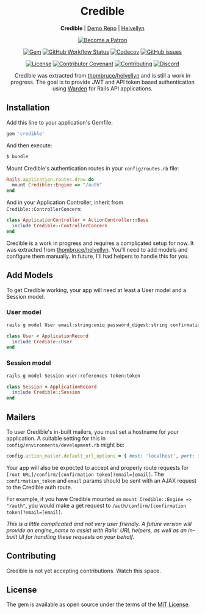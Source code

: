 <h1 id="credible" align="center">Credible</h1>

<p align="center"><strong>Credible</strong> | <a href="https://github.com/thombruce/credible-demo">Demo Repo</a> | <a href="https://github.com/thombruce/helvellyn">Helvellyn</a></p>

<p align="center"><a href="https://www.patreon.com/thombruce"><img src="https://c5.patreon.com/external/logo/become_a_patron_button.png" alt="Become a Patron"></a></p>

<p align="center"><a href="https://rubygems.org/gems/credible"><img src="https://img.shields.io/gem/v/credible?logo=rubygems" alt="Gem"></a>
<a href="https://github.com/thombruce/credible/actions"><img src="https://img.shields.io/github/workflow/status/thombruce/credible/CI?logo=github" alt="GitHub Workflow Status"></a>
<a href="https://codecov.io/gh/thombruce/credible"><img src="https://img.shields.io/codecov/c/github/thombruce/credible?logo=codecov" alt="Codecov"></a>
<a href="https://github.com/thombruce/credible/issues"><img src="https://img.shields.io/github/issues-raw/thombruce/credible?logo=github" alt="GitHub issues"></a></p>

<p align="center"><a href="MIT-LICENSE"><img src="https://img.shields.io/badge/license-MIT-green.svg" alt="License"></a>
<a href="CODE_OF_CONDUCT.md"><img src="https://img.shields.io/badge/Contributor%20Covenant-v1.4%20adopted-ff69b4.svg" alt="Contributor Covenant"></a>
<a href="CONTRIBUTING.md"><img src="https://img.shields.io/badge/contributions-welcome-blue.svg" alt="Contributing"></a>
<a href="https://discord.gg/YMU87db"><img src="https://img.shields.io/discord/697123984231366716?color=7289da&amp;label=chat&amp;logo=discord" alt="Discord"></a></p>

<p align="center">Credible was extracted from <a href="https://github.com/thombruce/helvellyn">thombruce/helvellyn</a> and is still a work in progress. The goal is to provide JWT and API token based authentication using <a href="https://github.com/wardencommunity/warden/">Warden</a> for Rails API applications.</p>

## Installation

Add this line to your application's Gemfile:

```ruby
gem 'credible'
```

And then execute:
```bash
$ bundle
```

Mount Credible's authentication routes in your `config/routes.rb` file:

```ruby
Rails.application.routes.draw do
  mount Credible::Engine => "/auth"
end
```

And in your Application Controller, inherit from `Credible::ControllerConcern`:

```ruby
class ApplicationController < ActionController::Base
  include Credible::ControllerConcern
end
```

Credible is a work in progress and requires a complicated setup for now. It was extracted from [thombruce/helvellyn](https://github.com/thombruce/helvellyn). You'll need to add models and configure them manually. In future, I'll had helpers to handle this for you.

## Add Models

To get Credible working, your app will need at least a User model and a Session model.

### User model

```bash
rails g model User email:string:uniq password_digest:string confirmation_token:token confirmed_at:datetime
```

```ruby
class User < ApplicationRecord
  include Credible::User
end
```

### Session model

```bash
rails g model Session user:references token:token
```

```ruby
class Session < ApplicationRecord
  include Credible::Session
end
```

## Mailers

To user Credible's in-built mailers, you must set a hostname for your application. A suitable setting for this in `config/environments/development.rb` might be:

```ruby
config.action_mailer.default_url_options = { host: 'localhost', port: 3000 }
```

Your app will also be expected to accept and properly route requests for `[root URL]/confirm/[confirmation token]?email=[email]`. The `confirmation_token` and `email` params should be sent with an AJAX request to the Credible auth route.

For example, if you have Credible mounted as `mount Credible::Engine => "/auth"`, you would make a get request to `/auth/confirm/[confirmation token]?email=[email]`.

_This is a little complicated and not very user friendly. A future version will provide an engine_name to assist with Rails' URL helpers, as well as an in-built UI for handling these requests on your behalf._

## Contributing

Credible is not yet accepting contributions. Watch this space.

## License

The gem is available as open source under the terms of the [MIT License](https://opensource.org/licenses/MIT).
